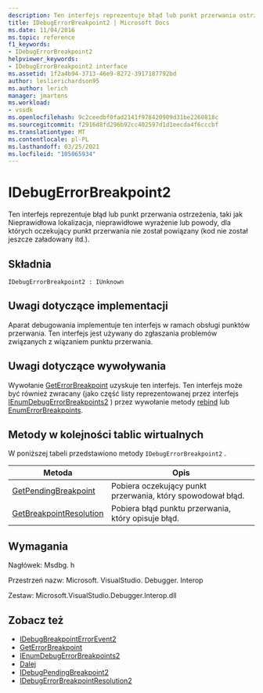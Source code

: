 ```yaml
---
description: Ten interfejs reprezentuje błąd lub punkt przerwania ostrzeżenia, taki jak Nieprawidłowa lokalizacja, nieprawidłowe wyrażenie lub powody, dla których oczekujący punkt przerwania nie został powiązany (kod nie został jeszcze załadowany itd.).
title: IDebugErrorBreakpoint2 | Microsoft Docs
ms.date: 11/04/2016
ms.topic: reference
f1_keywords:
- IDebugErrorBreakpoint2
helpviewer_keywords:
- IDebugErrorBreakpoint2 interface
ms.assetid: 1f2a4b94-3713-46e9-8272-3917187792bd
author: leslierichardson95
ms.author: lerich
manager: jmartens
ms.workload:
- vssdk
ms.openlocfilehash: 9c2ceedbf0fad2141f978420909d31be2260818c
ms.sourcegitcommit: f2916d8fd296b92cc402597d1d1eecda4f6cccbf
ms.translationtype: MT
ms.contentlocale: pl-PL
ms.lasthandoff: 03/25/2021
ms.locfileid: "105065934"
---
```

# <a name="idebugerrorbreakpoint2"></a>IDebugErrorBreakpoint2
Ten interfejs reprezentuje błąd lub punkt przerwania ostrzeżenia, taki jak Nieprawidłowa lokalizacja, nieprawidłowe wyrażenie lub powody, dla których oczekujący punkt przerwania nie został powiązany (kod nie został jeszcze załadowany itd.).

## <a name="syntax"></a>Składnia

```
IDebugErrorBreakpoint2 : IUnknown
```

## <a name="notes-for-implementers"></a>Uwagi dotyczące implementacji
 Aparat debugowania implementuje ten interfejs w ramach obsługi punktów przerwania. Ten interfejs jest używany do zgłaszania problemów związanych z wiązaniem punktu przerwania.

## <a name="notes-for-callers"></a>Uwagi dotyczące wywoływania
 Wywołanie [GetErrorBreakpoint](../../../extensibility/debugger/reference/idebugbreakpointerrorevent2-geterrorbreakpoint.md) uzyskuje ten interfejs. Ten interfejs może być również zwracany (jako część listy reprezentowanej przez interfejs [IEnumDebugErrorBreakpoints2](../../../extensibility/debugger/reference/ienumdebugerrorbreakpoints2.md) ) przez wywołanie metody [rebind](../../../extensibility/debugger/reference/idebugpendingbreakpoint2-canbind.md) lub [EnumErrorBreakpoints](../../../extensibility/debugger/reference/idebugpendingbreakpoint2-enumerrorbreakpoints.md).

## <a name="methods-in-vtable-order"></a>Metody w kolejności tablic wirtualnych
 W poniższej tabeli przedstawiono metody `IDebugErrorBreakpoint2` .

|Metoda|Opis|
|------------|-----------------|
|[GetPendingBreakpoint](../../../extensibility/debugger/reference/idebugerrorbreakpoint2-getpendingbreakpoint.md)|Pobiera oczekujący punkt przerwania, który spowodował błąd.|
|[GetBreakpointResolution](../../../extensibility/debugger/reference/idebugerrorbreakpoint2-getbreakpointresolution.md)|Pobiera błąd punktu przerwania, który opisuje błąd.|

## <a name="requirements"></a>Wymagania
 Nagłówek: Msdbg. h

 Przestrzeń nazw: Microsoft. VisualStudio. Debugger. Interop

 Zestaw: Microsoft.VisualStudio.Debugger.Interop.dll

## <a name="see-also"></a>Zobacz też
- [IDebugBreakpointErrorEvent2](../../../extensibility/debugger/reference/idebugbreakpointerrorevent2.md)
- [GetErrorBreakpoint](../../../extensibility/debugger/reference/idebugbreakpointerrorevent2-geterrorbreakpoint.md)
- [IEnumDebugErrorBreakpoints2](../../../extensibility/debugger/reference/ienumdebugerrorbreakpoints2.md)
- [Dalej](../../../extensibility/debugger/reference/ienumdebugerrorbreakpoints2-next.md)
- [IDebugPendingBreakpoint2](../../../extensibility/debugger/reference/idebugpendingbreakpoint2.md)
- [IDebugErrorBreakpointResolution2](../../../extensibility/debugger/reference/idebugerrorbreakpointresolution2.md)
